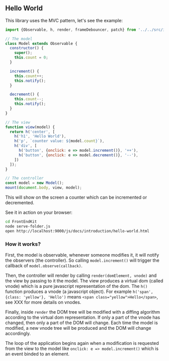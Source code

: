 ## Hello World

This library uses the MVC pattern, let's see the example:

```js
import {Observable, h, render, frameDebouncer, patch} from '../../src/index.js'

// The model
class Model extends Observable {
  constructor() {
    super();
    this.count = 0;
  }

  increment() {
    this.count++;
    this.notify();
  }

  decrement() {
    this.count--;
    this.notify();
  }
}

// The view
function view(model) {
  return h('center', [
    h('h1', 'Hello World'),
    h('p', `counter value: ${model.count}`),
    h('div', [
      h('button', {onclick: e => model.increment()}, '++'),
      h('button', {onclick: e => model.decrement()}, '--'),
    ])
  ]);
}

// The controller
const model = new Model();
mount(document.body, view, model);

```

This will show on the screen a counter which can be incremented or decremented.

See it in action on your browser:

```bash
cd FrontEndKit
node serve-folder.js
open http://localhost:9000/js/docs/introduction/hello-world.html
```

### How it works?

First, the model is observable, whenever someone modifies it, it will notify the observers (the controller). So calling `model.increment()` will trigger the callback of `model.observe(callback)`.

Then, the controller will render by calling `render(domElement, vnode)` and the view by passing to it the model. The view produces a virtual dom (called vnode) which is a pure javascript representation of the dom. The `h()` function produces a vnode (a javascript object). For example `h('span', {class: 'yellow'}, 'Hello')` means `<span class="yellow">Hello</span>`, see XXX for more details on vnodes.

Finally, inside `render` the DOM tree will be modified with a diffing algorithm according to the virtual dom representation. If only a part of the vnode has changed, then only a part of the DOM will change. Each time the model is modified, a new vnode tree will be produced and the DOM will change accordingly.

The loop of the application begins again when a modification is requested from the view to the model like `onclick: e => model.increment()` which is an event binded to an element.




